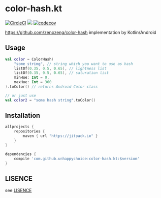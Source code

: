 # color-hash.kt
[![CircleCI](https://circleci.com/gh/unhappychoice/color-hash.kt.svg?style=shield)](https://circleci.com/gh/unhappychoice/color-hash.kt)
[![](https://jitpack.io/v/unhappychoice/color-hash.kt.svg)](https://jitpack.io/#unhappychoice/color-hash.kt)
[![codecov](https://codecov.io/gh/unhappychoice/color-hash.kt/branch/master/graph/badge.svg)](https://codecov.io/gh/unhappychoice/color-hash.kt)

https://github.com/zenozeng/color-hash implementation by Kotlin/Android

## Usage

```kotlin
val color = ColorHash(
    "some string", // string which you want to use as hash
    listOf(0.35, 0.5, 0.65), // lightness list
    listOf(0.35, 0.5, 0.65), // saturation list
    minHue: Int = 0,
    maxHue: Int = 360
).toColor() // returns Android Color class

// or just use
val color2 = "some hash string".toColor()
```

## Installation

```groovy
allprojects {
    repositories {
        maven { url "https://jitpack.io" }
    }
}

dependencies {
    compile 'com.github.unhappychoice:color-hash.kt:$version'
}
```

## LISENCE
see [LISENCE](./LISENCE)
